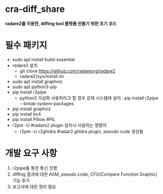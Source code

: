 # cra-diff_share

**radare2를 이용한, diffing tool 플랫폼 만들기 위한 초기 코드**

# 필수 패키지
- sudo apt install build-essential
- radare2 설치
  - git clone https://github.com/radareorg/radare2
  - radare2/sys/install.sh
- sudo apt install graphviz
- sudo apt python3-pip
- pip install r2pipe
  - python3 가상화 사용하라고 할 경우 강제 시스템에 설치 : pip install r2pipe --break-system-packages
- pip install graphviz
- pip install bs4
- pip install Pillow  #PIL
- r2pm -U  #radare2 plugin 설치시 사용하는 명령어
  - r2pm -ci r2ghidra #radar2 ghidra plugin, pseudo code 생성용

# 개발 요구 사항
1. r2pipe를 통한 통신 진행
2. diffing 결과에 대한 ASM, pseudo code, CFG(Compare Function Graphic) 기능 추가
3. 보고서에 대한 정리 필요


